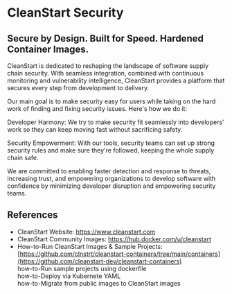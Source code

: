 # CleanStart Security
## Secure by Design. Built for Speed. Hardened Container Images. 

CleanStart is dedicated to reshaping the landscape of software supply chain security. With seamless integration, combined with continuous monitoring and vulnerability intelligence, CleanStart provides a platform that secures every step from development to delivery.

Our main goal is to make security easy for users while taking on the hard work of finding and fixing security issues. Here's how we do it:

Developer Harmony: We try to make security fit seamlessly into developers' work so they can keep moving fast without sacrificing safety.

Security Empowerment: With our tools, security teams can set up strong security rules and make sure they're followed, keeping the whole supply chain safe.

We are committed to enabling faster detection and response to threats, increasing trust, and empowering organizations to develop software with confidence by minimizing developer disruption and empowering security teams.

## References
* CleanStart Website: https://www.cleanstart.com⁠
* CleanStart Community Images: https://hub.docker.com/u/cleanstart
* How-to-Run CleanStart Images & Sample Projects: [https://github.com/clnstrt/cleanstart-containers/tree/main/containers⁠](https://github.com/cleanstart-dev/cleanstart-containers)  
    how-to-Run sample projects using dockerfile  
    how-to-Deploy via Kubernete YAML  
    how-to-Migrate from public images to CleanStart images  



